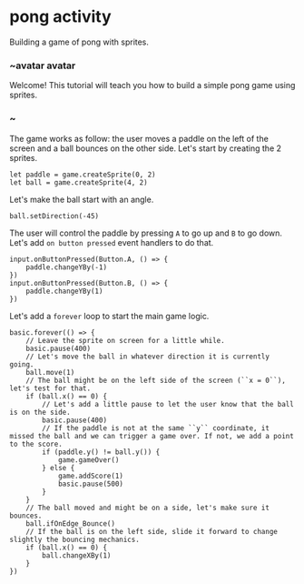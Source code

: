 # pong activity

Building a game of pong with sprites.

### ~avatar avatar

Welcome! This tutorial will teach you how to build a simple pong game using sprites.

### ~

The game works as follow: the user moves a paddle on the left of the screen and a ball bounces on the other side. Let's start by creating the 2 sprites.

```
let paddle = game.createSprite(0, 2)
let ball = game.createSprite(4, 2)
```

Let's make the ball start with an angle.

```
ball.setDirection(-45)
```

The user will control the paddle by pressing ``A`` to go up and ``B`` to go down. Let's add ``on button pressed`` event handlers to do that.

```
input.onButtonPressed(Button.A, () => {
    paddle.changeYBy(-1)
})
input.onButtonPressed(Button.B, () => {
    paddle.changeYBy(1)
})
```

Let's add a ``forever`` loop to start the main game logic.

```
basic.forever(() => {
    // Leave the sprite on screen for a little while.
    basic.pause(400)
    // Let's move the ball in whatever direction it is currently going.
    ball.move(1)
    // The ball might be on the left side of the screen (``x = 0``), let's test for that.
    if (ball.x() == 0) {
        // Let's add a little pause to let the user know that the ball is on the side.
        basic.pause(400)
        // If the paddle is not at the same ``y`` coordinate, it missed the ball and we can trigger a game over. If not, we add a point to the score.
        if (paddle.y() != ball.y()) {
            game.gameOver()
        } else {
            game.addScore(1)
            basic.pause(500)
        }
    }
    // The ball moved and might be on a side, let's make sure it bounces.
    ball.ifOnEdge_Bounce()
    // If the ball is on the left side, slide it forward to change slightly the bouncing mechanics.
    if (ball.x() == 0) {
        ball.changeXBy(1)
    }
})
```

